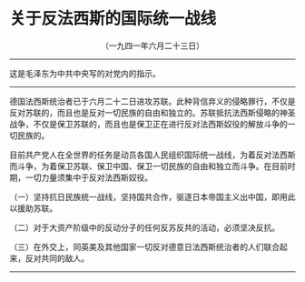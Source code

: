# 关于反法西斯的国际统一战线
<center class="auther">（一九四一年六月二十三日）</center>&#13;


---

这是毛泽东为中共中央写的对党内的指示。
---


德国法西斯统治者已于六月二十二日进攻苏联。此种背信弃义的侵略罪行，不仅是反对苏联的，而且也是反对一切民族的自由和独立的。苏联抵抗法西斯侵略的神圣战争，不仅是保卫苏联的，而且也是保卫正在进行反对法西斯奴役的解放斗争的一切民族的。 
 
目前共产党人在全世界的任务是动员各国人民组织国际统一战线，为着反对法西斯而斗争，为着保卫苏联、保卫中国、保卫一切民族的自由和独立而斗争。在目前时期，一切力量须集中于反对法西斯奴役。
 
（一）坚持抗日民族统一战线，坚持国共合作，驱逐日本帝国主义出中国，即用此以援助苏联。
 
（二）对于大资产阶级中的反动分子的任何反苏反共的活动，必须坚决反抗。
 
（三）在外交上，同英美及其他国家一切反对德意日法西斯统治者的人们联合起来，反对共同的敌人。
 

---


